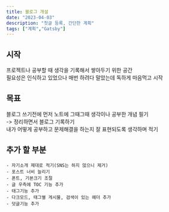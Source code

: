 ```yaml
---
title: 블로그 개설
date: "2023-04-03"
description: "첫글 등록, 간단한 계획"
tags: ["계획","Gatsby"]
---
```


## 시작

프로젝트나 공부할 때 생각을 기록해서 쌓아두기 위한 공간<br>
필요성은 인식하고 있었으나 매번 하려다 말았는데 독하게 마음먹고 시작


## 목표

블로그 쓰기전에 먼저 노트에 그때그때 생각이나 공부한 개념 필기<br> -> 정리하면서 블로그 기록하기<br>
내가 어떻게 공부하고 문제해결을 하는지 잘 표현되도록 생각하며 적기


## 추가 할 부분
    - 자기소개 제대로 적기(SNS는 하지 않으니 제거)
    - 포스트 너비 늘리기
    - 폰트, 기본크기 조절
    - 글 우측에 TOC 기능 추가
    - 태그기능 추가
    - 다크모드, 태그별 게시물, 검색이 있는 헤더 추가
    - 덧글기능 추가
